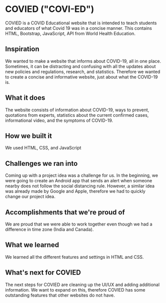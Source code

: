 # COVIED ("COVI-ED") 

COVIED is a COVID Educational website that is intended to teach students and educators of what Covid 19 was in a concise manner. This contains HTML, Bootstrap, JavaScript, API from World Health Education.

## Inspiration
We wanted to make a website that informs about COVID-19, all in one place. Sometimes, it can be distracting and confusing with all the updates about new policies and regulations, research, and statistics. Therefore we wanted to create a concise and informative website, just about what the COVID-19 is. 

## What it does
The website consists of information about COVID-19, ways to prevent, quotations from experts, statistics about the current confirmed cases, informational video, and the symptoms of COVID-19.

## How we built it
We used HTML, CSS, and JavaScript

## Challenges we ran into
Coming up with a project idea was a challenge for us. In the beginning, we were going to create an Android app that sends an alert when someone nearby does not follow the social distancing rule. However, a similar idea was already made by Google and Apple, therefore we had to quickly change our project idea.

## Accomplishments that we're proud of
We are proud that we were able to work together even though we had a difference in time zone (India and Canada). 

## What we learned
We learned all the different features and settings in HTML and CSS. 

## What's next for COVIED
The next steps for COVIED are cleaning up the UI/UX and adding additional information. We want to expand on this, therefore COVIED has some outstanding features that other websites do not have. 
